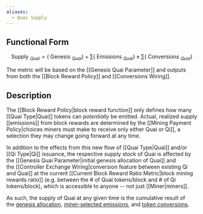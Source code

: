 ```yaml
---
aliases:
  - Quai Supply
---
```



## Functional Form

$$\text { Supply }_{Q u a i}=\left(\text { Genesis }_{Q u a i}\right)+\sum\left(\text { Emissions }_{Q u a i}\right) \pm \sum\left(\text { Conversions }_{Q u a i}\right)$$

The metric will be based on the [[Genesis Quai Parameter]] and outputs from both the [[Block Reward Policy]] and [[Conversions Wiring]].

## Description

The [[Block Reward Policy|block reward function]] only defines how many [[Quai Type|Quai]] tokens can _potentially_ be emitted. Actual, realized supply [[emissions]] from block rewards are determined by the [[Mining Payment Policy|choices miners must make to receive only either Quai or Qi]], a selection they may change going forward at any time.

In addition to the effects from this new flow of [[Quai Type|Quai]] and/or [[Qi Type|Qi]] issuance, the respective supply stock of Quai is affected by the [[Genesis Quai Parameter|initial genesis allocation of Quai]] and the [[Controller Exchange Wiring|conversion feature between existing Qi and Quai]] at the current [[Current Block Reward Ratio Metric|block mining rewards ratio]] (e.g. between the # of Quai tokens/block and # of Qi tokens/block), which is accessible to anyone -- not just [[Miner|miners]].

As such, the supply of Quai at any given time is the cumulative result of the [genesis allocation](https://qu.ai/docs/learn/tokenomics/genesis-allocations/), [miner-selected emissions](https://qu.ai/docs/learn/tokenomics/token-dynamics/block-rewards/), and [token conversions](https://qu.ai/docs/learn/tokenomics/token-dynamics/conversions/).